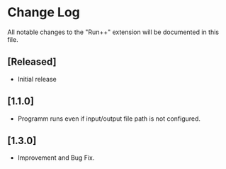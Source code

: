 # Change Log

All notable changes to the "Run++" extension will be documented in this file.

## [Released]

- Initial release

## [1.1.0]

- Programm runs even if input/output file path is not configured.

## [1.3.0]

- Improvement and Bug Fix.